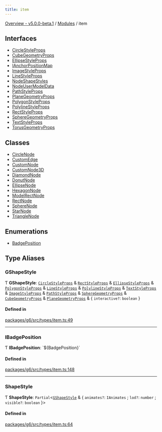 ```yaml
---
title: item
---
```


[Overview - v5.0.0-beta.1](../README.en.md) / [Modules](../modules.en.md) / item

## Interfaces

- [CircleStyleProps](../interfaces/item/CircleStyleProps.en.md)
- [CubeGeometryProps](../interfaces/item/CubeGeometryProps.en.md)
- [EllipseStyleProps](../interfaces/item/EllipseStyleProps.en.md)
- [IAnchorPositionMap](../interfaces/item/IAnchorPositionMap.en.md)
- [ImageStyleProps](../interfaces/item/ImageStyleProps.en.md)
- [LineStyleProps](../interfaces/item/LineStyleProps.en.md)
- [NodeShapeStyles](../interfaces/item/NodeShapeStyles.en.md)
- [NodeUserModelData](../interfaces/item/NodeUserModelData.en.md)
- [PathStyleProps](../interfaces/item/PathStyleProps.en.md)
- [PlaneGeometryProps](../interfaces/item/PlaneGeometryProps.en.md)
- [PolygonStyleProps](../interfaces/item/PolygonStyleProps.en.md)
- [PolylineStyleProps](../interfaces/item/PolylineStyleProps.en.md)
- [RectStyleProps](../interfaces/item/RectStyleProps.en.md)
- [SphereGeometryProps](../interfaces/item/SphereGeometryProps.en.md)
- [TextStyleProps](../interfaces/item/TextStyleProps.en.md)
- [TorusGeometryProps](../interfaces/item/TorusGeometryProps.en.md)

## Classes

- [CircleNode](../classes/item/CircleNode.en.md)
- [CustomEdge](../classes/item/CustomEdge.en.md)
- [CustomNode](../classes/item/CustomNode.en.md)
- [CustomNode3D](../classes/item/CustomNode3D.en.md)
- [DiamondNode](../classes/item/DiamondNode.en.md)
- [DonutNode](../classes/item/DonutNode.en.md)
- [EllipseNode](../classes/item/EllipseNode.en.md)
- [HexagonNode](../classes/item/HexagonNode.en.md)
- [ModelRectNode](../classes/item/ModelRectNode.en.md)
- [RectNode](../classes/item/RectNode.en.md)
- [SphereNode](../classes/item/SphereNode.en.md)
- [StarNode](../classes/item/StarNode.en.md)
- [TriangleNode](../classes/item/TriangleNode.en.md)

## Enumerations

- [BadgePosition](../enums/item/BadgePosition.en.md)

## Type Aliases

### GShapeStyle

Ƭ **GShapeStyle**: [`CircleStyleProps`](../interfaces/item/CircleStyleProps.en.md) & [`RectStyleProps`](../interfaces/item/RectStyleProps.en.md) & [`EllipseStyleProps`](../interfaces/item/EllipseStyleProps.en.md) & [`PolygonStyleProps`](../interfaces/item/PolygonStyleProps.en.md) & [`LineStyleProps`](../interfaces/item/LineStyleProps.en.md) & [`PolylineStyleProps`](../interfaces/item/PolylineStyleProps.en.md) & [`TextStyleProps`](../interfaces/item/TextStyleProps.en.md) & [`ImageStyleProps`](../interfaces/item/ImageStyleProps.en.md) & [`PathStyleProps`](../interfaces/item/PathStyleProps.en.md) & [`SphereGeometryProps`](../interfaces/item/SphereGeometryProps.en.md) & [`CubeGeometryProps`](../interfaces/item/CubeGeometryProps.en.md) & [`PlaneGeometryProps`](../interfaces/item/PlaneGeometryProps.en.md) & { `interactive?`: `boolean`  }

#### Defined in

[packages/g6/src/types/item.ts:49](https://github.com/antvis/G6/blob/61e525e59b/packages/g6/src/types/item.ts#L49)

___

### IBadgePosition

Ƭ **IBadgePosition**: \`${BadgePosition}\`

#### Defined in

[packages/g6/src/types/item.ts:148](https://github.com/antvis/G6/blob/61e525e59b/packages/g6/src/types/item.ts#L148)

___

### ShapeStyle

Ƭ **ShapeStyle**: `Partial`<[`GShapeStyle`](item.en.md#gshapestyle) & { `animates?`: `IAnimates` ; `lod?`: `number` ; `visible?`: `boolean`  }\>

#### Defined in

[packages/g6/src/types/item.ts:64](https://github.com/antvis/G6/blob/61e525e59b/packages/g6/src/types/item.ts#L64)
